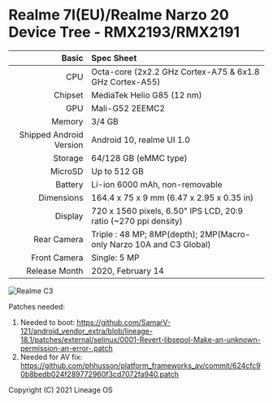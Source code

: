 Realme 7I(EU)/Realme Narzo 20 Device Tree - RMX2193/RMX2191
================================================================


Basic   | Spec Sheet
-------:|:-------------------------
CPU     | Octa-core (2x2.2 GHz Cortex-A75 & 6x1.8 GHz Cortex-A55)
Chipset | MediaTek Helio G85 (12 nm)
GPU     | Mali-G52 2EEMC2
Memory  | 3/4 GB
Shipped Android Version | Android 10, realme UI 1.0 
Storage | 64/128 GB (eMMC type)
MicroSD | Up to 512 GB 
Battery | Li-ion 6000 mAh, non-removable
Dimensions | 164.4 x 75 x 9 mm (6.47 x 2.95 x 0.35 in)
Display | 720 x 1560 pixels, 6.50" IPS LCD, 20:9 ratio (~270 ppi density)
Rear Camera  | Triple : 48 MP; 8MP(depth); 2MP(Macro- only Narzo 10A and C3 Global)
Front Camera | Single: 5 MP
Release Month | 2020, February 14 | 2020, May 22 

![Realme C3](https://fdn2.gsmarena.com/vv/pics/realme/realme-c3-2020-2.jpg "Realme C3")


Patches needed:

1. Needed to boot: https://github.com/SamarV-121/android_vendor_extra/blob/lineage-18.1/patches/external/selinux/0001-Revert-libsepol-Make-an-unknown-permission-an-error-.patch
2. Needed for AV fix: https://github.com/phhusson/platform_frameworks_av/commit/624cfc90b8bedb024f289772960f3cd7072fa940.patch

Copyright (C) 2021 Lineage OS
